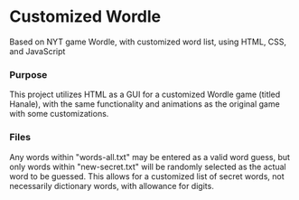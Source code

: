 # Customized Wordle
Based on NYT game Wordle, with customized word list, using HTML, CSS, and JavaScript

### Purpose
This project utilizes HTML as a GUI for a customized Wordle game (titled Hanale), with the same functionality and animations as the original game with some customizations. 

### Files
Any words within "words-all.txt" may be entered as a valid word guess, but only words within "new-secret.txt" will be randomly selected as the actual word to be guessed. This allows for a customized list of secret words, not necessarily dictionary words, with allowance for digits. 

